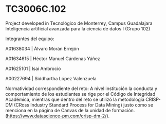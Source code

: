 # TC3006C.102
Project developed in Tecnológico de Monterrey, Campus Guadalajara
Inteligencia artificial avanzada para la ciencia de datos I (Grupo 102)

Integrantes del equipo:

A01638034 | Álvaro Morán Errejón

A01634615 | Héctor Manuel Cárdenas Yáñez

A01625101 | Isaí Ambrocio

A00227694 | Siddhartha López Valenzuela

Normatividad correspondiente del reto:
A nivel institución la conducta y comportamiento de los estudiantes se rige por el Código de Integridad Académica, mientras que dentro del reto se utilizó la metodología CRISP-DM (CRoss Industry Standard Process for Data Mining) justo como se menciona en la página de Canvas de la unidad de formación. (https://www.datascience-pm.com/crisp-dm-2/).

